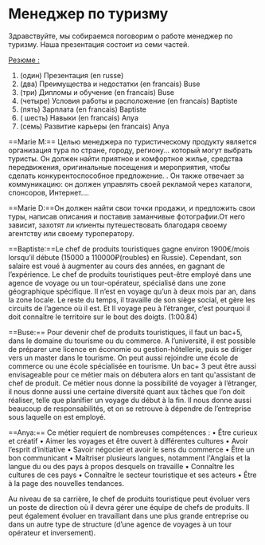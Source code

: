 # **Менеджер по туризму**

Здравствуйте, мы собираемся поговорим o работе менеджер по туризму. Наша презентация состоит из семи частей.

<u>Резюме :</u>

1) (один) Презентация (en russe) 
2) (два) Преимущества и недостатки (en francais) Buse
3) (три) Дипломы и обучение (en francais) Buse
4) (четыре) Условия работы и расположение (en francais) Baptiste
5) (пять) Зарплата (en francais) Baptiste 
6) ( шесть) Навыки (en francais) Anya 
7) (семь) Развитие карьеры (en francais) Anya

==Marie M:== Целью менеджера по туристическому продукту является организация тура по стране, городу, региону... который могут выбрать туристы. Он должен найти приятное и комфортное жилье, средства передвижения, оригинальные посещения и мероприятия, чтобы сделать конкурентоспособное предложение. . Он также отвечает за коммуникацию: он должен управлять своей рекламой через каталоги, спонсоров, Интернет....

==Marie D:==Он должен найти свои точки продажи, и предложить свои туры, написав описания и поставив заманчивые фотографии.От него зависит, захотят ли клиенты путешествовать благодаря своему агентству или своему туроператору.

==Baptiste:==Le chef de produits touristiques gagne environ 1900€/mois lorsqu’il débute (15000 a 110000₽(roubles) en Russie). Cependant, son salaire est voué à augmenter au cours des années, en gagnant de l’expérience. Le chef de produits touristiques peut-être employé dans une agence de voyage ou un tour-opérateur, spécialisé dans une zone géographique spécifique. 
Il n’est en voyage qu’un à deux mois par an, dans la zone locale. Le reste du temps, il travaille de son siège social, et gère les circuits de l’agence où il est. Et Il voyage peu à l’étranger, c’est pourquoi il doit connaître le territoire sur le bout des doigts.  (1:00.84)

==Buse:== Pour devenir chef de produits touristiques, il faut un bac+5, dans le domaine du tourisme ou du commerce. A l’université, il est possible de préparer une licence en économie ou gestion-hôtellerie, puis se diriger vers un master dans le tourisme. On peut aussi rejoindre une école de commerce ou une école spécialisée en tourisme. Un bac+ 3 peut être aussi envisageable pour ce métier mais on débutera alors en tant qu'assistant de chef de produit. Ce métier nous donne la possibilité de voyager à l’étranger, il nous donne aussi une certaine diversité quant aux tâches que l’on doit réaliser, telle que planifier un voyage du début à la fin. Il nous donne aussi beaucoup de responsabilités, et on se retrouve à dépendre de l’entreprise sous laquelle on est employé. 

==Anya:== Ce métier requiert de nombreuses compétences : 
• Être curieux et créatif 
• Aimer les voyages et être ouvert à différentes cultures 
• Avoir l’esprit d’initiative 
• Savoir négocier et avoir le sens du commerce 
• Être un bon communicant 
• Maîtriser plusieurs langues, notamment l'Anglais et la langue du ou des pays à propos desquels on travaille 
• Connaître les cultures de ces pays • Connaître le secteur touristique et ses acteurs 
• Être à la page des nouvelles tendances.

 Au niveau de sa carrière, le chef de produits touristique peut évoluer vers un poste de direction où il devra gérer une équipe de chefs de produits. Il peut également évoluer en travaillant dans une plus grande entreprise ou dans un autre type de structure (d’une agence de voyages à un tour opérateur et inversement). 


